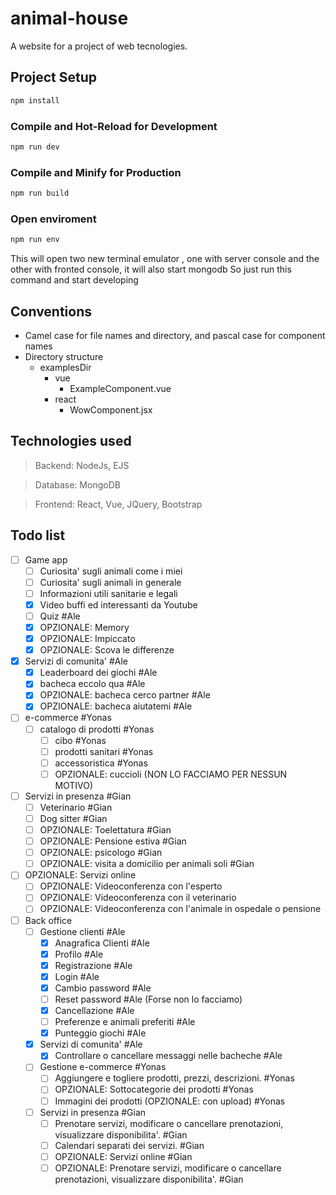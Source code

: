 # animal-house

A website for a project of web tecnologies.

## Project Setup

```sh
npm install
```

### Compile and Hot-Reload for Development

```sh
npm run dev
```

### Compile and Minify for Production

```sh
npm run build
```

### Open enviroment

```sh
npm run env
```

This will open two new terminal emulator , one with server console and the other
with fronted console, it will also start mongodb 
So just run this command and start developing

<!-- TODO: Explain how to deploy the project -->

## Conventions

- Camel case for file names and directory, and pascal case for component names
- Directory structure
  - examplesDir
    - vue
      - ExampleComponent.vue
    - react
      - WowComponent.jsx

## Technologies used

> Backend: NodeJs, EJS

> Database: MongoDB

> Frontend: React, Vue, JQuery, Bootstrap

## Todo list

- [ ] Game app
  - [ ] Curiosita' sugli animali come i miei
  - [ ] Curiosita' sugli animali in generale
  - [ ] Informazioni utili sanitarie e legali
  - [x] Video buffi ed interessanti da Youtube
  - [ ] Quiz #Ale
  - [x] OPZIONALE: Memory
  - [x] OPZIONALE: Impiccato
  - [x] OPZIONALE: Scova le differenze
- [x] Servizi di comunita' #Ale
  - [x] Leaderboard dei giochi #Ale
  - [x] bacheca eccolo qua #Ale
  - [x] OPZIONALE: bacheca cerco partner #Ale
  - [x] OPZIONALE: bacheca aiutatemi #Ale
- [ ] e-commerce #Yonas
  - [ ] catalogo di prodotti #Yonas
    - [ ] cibo #Yonas
    - [ ] prodotti sanitari #Yonas
    - [ ] accessoristica #Yonas
    - [ ] OPZIONALE: cuccioli (NON LO FACCIAMO PER NESSUN MOTIVO)
- [ ] Servizi in presenza #Gian
  - [ ] Veterinario #Gian
  - [ ] Dog sitter #Gian
  - [ ] OPZIONALE: Toelettatura #Gian
  - [ ] OPZIONALE: Pensione estiva #Gian
  - [ ] OPZIONALE: psicologo #Gian
  - [ ] OPZIONALE: visita a domicilio per animali soli #Gian
- [ ] OPZIONALE: Servizi online
  - [ ] OPZIONALE: Videoconferenza con l'esperto
  - [ ] OPZIONALE: Videoconferenza con il veterinario
  - [ ] OPZIONALE: Videoconferenza con l'animale in ospedale o pensione
- [ ] Back office
  - [ ] Gestione clienti #Ale
    - [x] Anagrafica Clienti #Ale
    - [x] Profilo #Ale
    - [x] Registrazione #Ale
    - [x] Login #Ale
    - [x] Cambio password #Ale
    - [ ] Reset password #Ale (Forse non lo facciamo)
    - [x] Cancellazione #Ale
    - [ ] Preferenze e animali preferiti #Ale
    - [x] Punteggio giochi #Ale
  - [x] Servizi di comunita' #Ale
    - [x] Controllare o cancellare messaggi nelle bacheche #Ale
  - [ ] Gestione e-commerce #Yonas
    - [ ] Aggiungere e togliere prodotti, prezzi, descrizioni. #Yonas
    - [ ] OPZIONALE: Sottocategorie dei prodotti #Yonas
    - [ ] Immagini dei prodotti (OPZIONALE:  con upload) #Yonas
  - [ ] Servizi in presenza #Gian
    - [ ] Prenotare servizi, modificare o cancellare prenotazioni, visualizzare disponibilita'. #Gian
    - [ ] Calendari separati dei servizi. #Gian
    - [ ] OPZIONALE: Servizi online #Gian
    - [ ] OPZIONALE: Prenotare servizi, modificare o cancellare prenotazioni, visualizzare disponibilita'. #Gian
